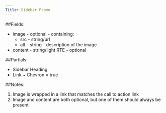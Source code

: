 ```yaml
---
Title: Sidebar Promo
---
```


##Fields:
* image - optional - containing:
  * src - string/url
  * alt - string - description of the image
* content - string/light RTE - optional

##Partials:
* Sidebar Heading
* Link ~ Chevron = true

##Notes:
1. Image is wrapped in a link that matches the call to action link
2. Image and content are both optional, but one of them should always be present